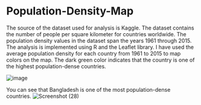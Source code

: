 # Population-Density-Map

The source of the dataset used for analysis is Kaggle. The dataset contains the number of people per square kilometer for countries worldwide. The population density values in the dataset span the years 1961 through 2015. 
The analysis is implemented using R and the Leaflet library. I have used the average population density for each country from 1961 to 2015 to map colors on the map.
The dark green color indicates that the country is one of the highest population-dense countries.

![image](https://github.com/sakshi6557/Population-Density-Map/assets/20897894/3dbf0d44-5820-4857-b916-543f152721dd)

You can see that Bangladesh is one of the most population-dense countries.
![Screenshot (28)](https://github.com/sakshi6557/Population-Density-Map/assets/20897894/69621146-49e2-4bf0-a023-66bdfa06bd73)

